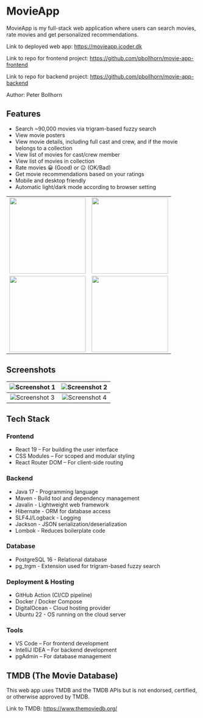 # MovieApp

MovieApp is my full-stack web application where users can search movies, rate movies and get personalized recommendations.

Link to deployed web app: https://movieapp.jcoder.dk

Link to repo for frontend project: https://github.com/pbollhorn/movie-app-frontend

Link to repo for backend project: https://github.com/pbollhorn/movie-app-backend

Author: Peter Bollhorn

## Features

- Search ~90,000 movies via trigram-based fuzzy search
- View movie posters
- View movie details, including full cast and crew, and if the movie belongs to a collection
- View list of movies for cast/crew member
- View list of movies in collection
- Rate movies 😀 (Good) or 😐 (OK/Bad)
- Get movie recommendations based on your ratings
- Mobile and desktop friendly
- Automatic light/dark mode according to browser setting

<table>
<tr>
  <td><img src="screenshots/screenshot1.png" width="200"></td>
  <td><img src="screenshots/screenshot2.png" width="200"></td>
</tr>
<tr>
  <td><img src="screenshots/screenshot3.png" width="200"></td>
  <td><img src="screenshots/screenshot4.png" width="200"></td>
</tr>
</table>


## Screenshots

| ![Screenshot 1](screenshots/screenshot1.png) | ![Screenshot 2](screenshots/screenshot2.png) |
|:--:|:--:|
| ![Screenshot 3](screenshots/screenshot3.png) | ![Screenshot 4](screenshots/screenshot4.png) |


## Tech Stack

### Frontend
- React 19 – For building the user interface
- CSS Modules – For scoped and modular styling
- React Router DOM – For client-side routing

### Backend
- Java 17 - Programming language
- Maven - Build tool and dependency management
- Javalin - Lightweight web framework
- Hibernate - ORM for database access
- SLF4J/Logback - Logging
- Jackson - JSON serialization/deserialization
- Lombok - Reduces boilerplate code

### Database
- PostgreSQL 16 - Relational database
- pg_trgm - Extension used for trigram-based fuzzy search

### Deployment & Hosting
- GitHub Action (CI/CD pipeline)
- Docker / Docker Compose
- DigitalOcean - Cloud hosting provider
- Ubuntu 22 - OS running on the cloud server

### Tools
- VS Code – For frontend development
- IntelliJ IDEA – For backend development
- pgAdmin – For database management

## TMDB (The Movie Database)
This web app uses TMDB and the TMDB APIs but is not endorsed, certified, or otherwise approved by TMDB.

Link to TMDB: https://www.themoviedb.org/
